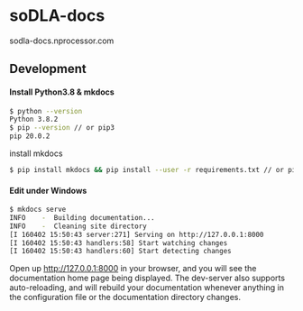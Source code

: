 # soDLA-docs

sodla-docs.nprocessor.com 

## Development

#### Install Python3.8 & mkdocs

```bash
$ python --version
Python 3.8.2
$ pip --version // or pip3 
pip 20.0.2
```
install mkdocs

```bash
$ pip install mkdocs && pip install --user -r requirements.txt // or pip3
```

#### Edit under Windows      

```bash
$ mkdocs serve
INFO    -  Building documentation...
INFO    -  Cleaning site directory
[I 160402 15:50:43 server:271] Serving on http://127.0.0.1:8000
[I 160402 15:50:43 handlers:58] Start watching changes
[I 160402 15:50:43 handlers:60] Start detecting changes
```

Open up <http://127.0.0.1:8000> in your browser, and you will see the documentation home page being displayed. The dev-server also supports auto-reloading, and will rebuild your documentation whenever anything in the configuration file or the documentation directory changes.
